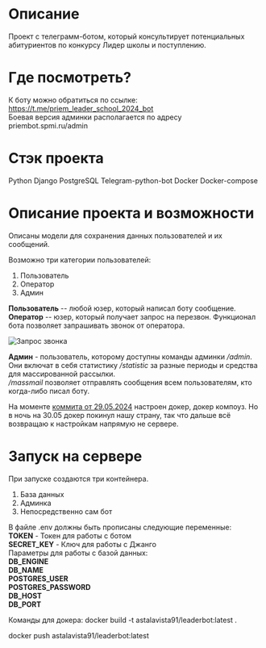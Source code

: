# Описание
Проект с телеграмм-ботом, который консультирует потенциальных абитуриентов по конкурсу Лидер школы и поступлению.

# Где посмотреть?
К боту можно обратиться по ссылке: https://t.me/priem_leader_school_2024_bot  
Боевая версия админки располагается по адресу priembot.spmi.ru/admin

# Стэк проекта
Python
Django
PostgreSQL
Telegram-python-bot
Docker
Docker-compose

# Описание проекта и возможности
Описаны модели для сохранения данных пользователей и их сообщений.

Возможно три категории пользователей: 
1. Пользователь
2. Оператор
3. Админ

**Пользователь** -- любой юзер, который написал боту сообщение. 
**Оператор** -- юзер, который получает запрос на перезвон. 
Функционал бота позволяет запрашивать звонок от оператора. 

![Запрос звонка](https://sun9-16.userapi.com/impg/Rz_zg1bvkCasW-LS4TX4wK2LgV0ouKt9h4IUBw/7lY7eaCWUWg.jpg?size=580x286&quality=96&sign=d77acec6ca61846138dd1e10d7f5476c&type=album)

**Админ** - пользователь, которому доступны команды админки */admin*.  
Они включат в себя статистику */statistic* за разные периоды и средства для массированной рассылки.  
*/massmail* позволяет отправлять сообщения всем пользователям, кто когда-либо писал боту. 

На моменте [коммита от 29.05.2024](https://github.com/Hangman91/Leader-school-bot/commit/d7dd83f010c31789311fe0d7d8e94ca395a57cdb) настроен докер, докер компоуз. Но в ночь на 30.05 докер покинул нашу страну, так что дальше всё возвращаю к настройкам напрямую не сервере. 

# Запуск на сервере

При запуске создаются три контейнера. 

1. База данных
2. Админка
3. Непосредственно сам бот

В файле .env должны быть прописаны следующие переменные:  
**TOKEN** - Токен для работы с ботом  
**SECRET_KEY** - Ключ для работы с Джанго  
Параметры для работы с базой данных:  
**DB_ENGINE**  
**DB_NAME**  
**POSTGRES_USER**  
**POSTGRES_PASSWORD**  
**DB_HOST**  
**DB_PORT**  

Команды для докера: 
docker build -t astalavista91/leaderbot:latest .

docker push astalavista91/leaderbot:latest